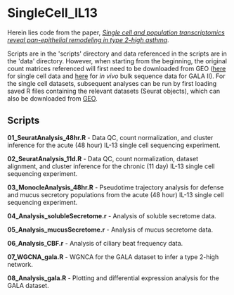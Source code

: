 # SingleCell_IL13
Herein lies code from the paper, [*Single cell and population transcriptomics reveal pan-epithelial remodeling in type 2-high asthma*](https://www.ncbi.nlm.nih.gov/pmc/articles/PMC8046336/).

Scripts are in the 'scripts' directory and data referenced in the scripts are in the 'data' directory. However, when starting from the beginning, the original count matrices referenced will first need to be downloaded from GEO ([here](https://www.ncbi.nlm.nih.gov/geo/query/acc.cgi?acc=GSE145013) for single cell data and [here](https://www.ncbi.nlm.nih.gov/geo/query/acc.cgi?acc=GSE152004) for *in vivo* bulk sequence data for GALA II). For the single cell datasets, subsequent analyses can be run by first loading saved R files containing the relevant datasets (Seurat objects), which can also be downloaded from [GEO](https://www.ncbi.nlm.nih.gov/geo/query/acc.cgi?acc=GSE145013).

## Scripts
**01_SeuratAnalysis_48hr.R** - Data QC, count normalization, and cluster inference for the acute (48 hour) IL-13 single cell sequencing experiment.

**02_SeuratAnalysis_11d.R** - Data QC, count normalization, dataset alignment, and cluster inference for the chronic (11 day) IL-13 single cell sequencing experiment.

**03_MonocleAnalysis_48hr.R** - Pseudotime trajectory analysis for defense and mucus secretory populations from the acute (48 hour) IL-13 single cell sequencing experiment.

**04_Analysis_solubleSecretome.r** - Analysis of soluble secretome data.

**05_Analysis_mucusSecretome.r** - Analysis of mucus secretome data.

**06_Analysis_CBF.r** - Analysis of ciliary beat frequency data.

**07_WGCNA_gala.R** - WGNCA for the GALA dataset to infer a type 2-high network.

**08_Analysis_gala.R** - Plotting and differential expression analysis for the GALA dataset.
